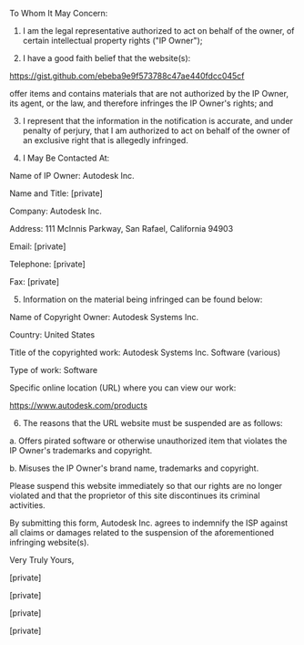 To Whom It May Concern:

1. I am the legal representative authorized to act on behalf of the owner, of certain intellectual property rights ("IP Owner");

2. I have a good faith belief that the website(s):

https://gist.github.com/ebeba9e9f573788c47ae440fdcc045cf

offer items and contains materials that are not authorized by the IP Owner, its agent, or the law, and therefore infringes the IP Owner's rights; and

3. I represent that the information in the notification is accurate, and under penalty of perjury, that I am authorized to act on behalf of the owner of an exclusive right that is allegedly infringed.

4. I May Be Contacted At:

Name of IP Owner: Autodesk Inc.

Name and Title: [private]  

Company: Autodesk Inc.  

Address: 111 McInnis Parkway, San Rafael, California 94903

Email: [private]  

Telephone: [private]  

Fax: [private]  

5. Information on the material being infringed can be found below:

Name of Copyright Owner: Autodesk Systems Inc.

Country: United States

Title of the copyrighted work: Autodesk Systems Inc. Software (various)

Type of work: Software

Specific online location (URL) where you can view our work:

https://www.autodesk.com/products

6. The reasons that the URL website must be suspended are as follows:

a. Offers pirated software or otherwise unauthorized item that violates the IP Owner's trademarks and copyright.

b. Misuses the IP Owner's brand name, trademarks and copyright.

Please suspend this website immediately so that our rights are no longer violated and that the proprietor of this site discontinues its criminal activities.

By submitting this form, Autodesk Inc. agrees to indemnify the ISP against all claims or damages related to the suspension of the aforementioned infringing website(s).

Very Truly Yours,

[private]  

[private]  

[private]  

[private]  
